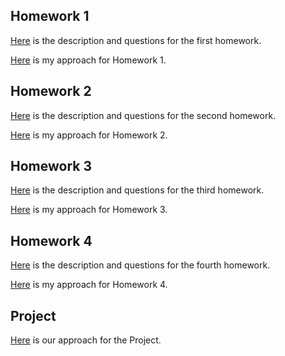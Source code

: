 
## Homework 1

[Here](IE582_Fall2019_Homework1.pdf) is the description and questions for the first homework.

[Here](Hw1.html) is my approach for Homework 1.

## Homework 2

[Here](IE582_Fall2019_Homework2.pdf) is the description and questions for the second homework.

[Here](hw2.html) is my approach for Homework 2.

## Homework 3

[Here](IE582_Fall2019_Homework3.pdf) is the description and questions for the third  homework.

[Here](Hw3.html) is my approach for Homework 3.

## Homework 4

[Here](IE582_Fall19_Homework4.pdf) is the description and questions for the fourth homework.

[Here](HW_4_Group1.html) is my approach for Homework 4.

## Project

[Here](Project-Group1.html) is our approach for the Project.

